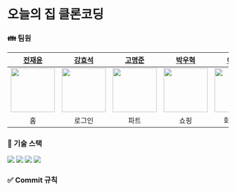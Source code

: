# 오늘의 집 클론코딩
### 👪 팀원
|[전재윤](https://github.com/JeonJaeYun)|[강효석](https://github.com/hyosk)|[고명준](https://github.com/noojmogstel)|[박우혁](https://github.com/yazawang)|[이경수](https://github.com/LeeKyeongSu)|[이용경](https://github.com/CE-Walf)|
|:---:|:---:|:---:|:---:|:---:|:---:|
|<img src="https://avatars.githubusercontent.com/u/95540340?v=4" width="100px" height="100px"/>|<img src="https://avatars.githubusercontent.com/u/164130905?v=4" width="100px" height="100px"/>|<img src="https://avatars.githubusercontent.com/u/114380589?v=4" width="100px" height="100px"/>|<img src="https://avatars.githubusercontent.com/u/154523061?v=4" width="100px" height="100px"/>|<img src="https://avatars.githubusercontent.com/u/155437428?v=4" width="100px" height="100px"/>|<img src="https://avatars.githubusercontent.com/u/66865438?v=4" width="100px" height="100px"/>|
|홈|로그인|파트|쇼핑|회원가입|인테리어|
### 🔧 기술 스택
<img src="https://img.shields.io/badge/html5-E34F26?style=for-the-badge&logo=html5&logoColor=white"> <img src="https://img.shields.io/badge/css-1572B6?style=for-the-badge&logo=css3&logoColor=white">  <img src="https://img.shields.io/badge/javascript-F7DF1E?style=for-the-badge&logo=javascript&logoColor=black"> <img src="https://img.shields.io/badge/github-181717?style=for-the-badge&logo=github&logoColor=white">
### ✅ Commit 규칙
